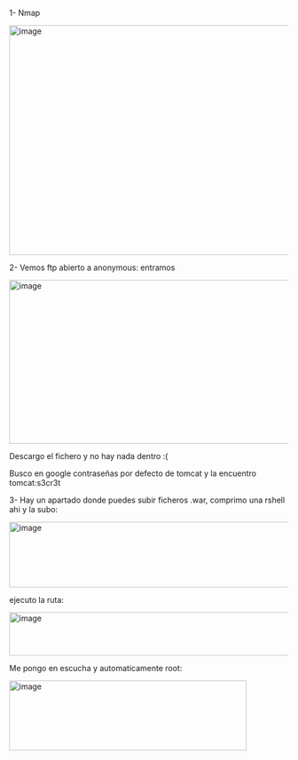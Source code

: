1- Nmap

<img width="631" height="414" alt="image" src="https://github.com/user-attachments/assets/f5d84b7e-ff2d-4adf-a742-c94ebb0a8c2e" />

2- Vemos ftp abierto a anonymous: entramos

<img width="753" height="295" alt="image" src="https://github.com/user-attachments/assets/eb0760a1-2803-4165-a1b2-e1589fc85aea" />

Descargo el fichero y no hay nada dentro :(

Busco en google contraseñas por defecto de tomcat y la encuentro tomcat:s3cr3t

3- Hay un apartado donde puedes subir ficheros .war, comprimo una rshell ahi y la subo:

<img width="870" height="118" alt="image" src="https://github.com/user-attachments/assets/797fba03-287a-40ec-afbf-7441090f7340" />

ejecuto la ruta:

<img width="712" height="78" alt="image" src="https://github.com/user-attachments/assets/0039110e-381c-4810-87fd-1efcac38c254" />

Me pongo en escucha y automaticamente root:

<img width="428" height="126" alt="image" src="https://github.com/user-attachments/assets/5cf8c4df-25fc-41b9-add6-abd3704054fc" />


